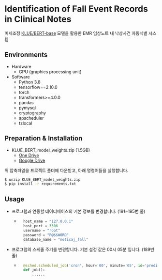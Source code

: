 # Identification of Fall Event Records in Clinical Notes

미세조정 [KLUE/BERT-base](https://huggingface.co/klue/bert-base) 모델을 활용한 EMR 임상노트 내 낙상사건 자동식별 시스템

## Environments

- Hardware
  - GPU (graphics processing unit)
- Software
  - Python 3.8
  - tensorflow==2.10.0
  - torch
  - transformers>=4.0.0
  - pandas
  - pymysql
  - cryptography
  - apscheduler
  - tzlocal

## Preparation & Installation

- KLUE_BERT_model_weights.zip (1.5GB)
  - [One Drive](https://o365inha-my.sharepoint.com/:u:/g/personal/time_office_inha_ac_kr/EbfaEhre8KJNiEsPJiNR1ZABXXUyhnjL_X0rQt2WEkaqzA?e=497yv5)
  - [Google Drive](https://drive.google.com/file/d/10XGR6fHmS_wVfQwAQ0CX87i_xABfb-Go/view?usp=sharing)

위 압축파일을 프로젝트 폴더에 다운받고, 아래 명령어들을 실행합니다.

```bash
$ unzip KLUE_BERT_model_weights.zip
$ pip install -r requirements.txt
```

## Usage

- 프로그램과 연동할 데이터베이스의 기본 정보를 변경합니다. (191~195번 줄)
  - ```py
      host_name = "127.0.0.1"
      host_port = 3306
      username = "root"
      password = "P@$$W0RD"
      database_name = "neticaj_fall"
    ```
- 프로그램의 스케줄 주기를 변경합니다. 기본 설정 값은 00시 05분 입니다. (189번 줄)
  - ```python
      @sched.scheduled_job('cron', hour='00', minute='05', id='predict_from_db')
      def job():
          ......
    ```
